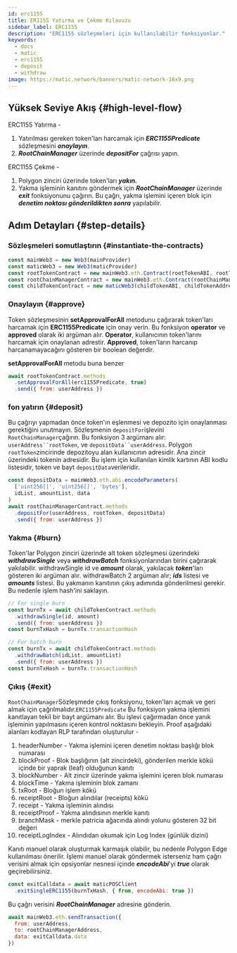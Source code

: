 ```yaml
---
id: erc1155
title: ER1155 Yatırma ve Çekme Kılavuzu
sidebar_label: ERC1155
description: "ERC1155 sözleşmeleri için kullanılabilir fonksiyonlar."
keywords:
  - docs
  - matic
  - erc1155
  - deposit
  - withdraw
image: https://matic.network/banners/matic-network-16x9.png
---
```


## Yüksek Seviye Akış {#high-level-flow}

ERC1155 Yatırma -

1. Yatırılması gereken token'ları harcamak için **_ERC1155Predicate_** sözleşmesini **_onaylayın_**.
2. **_RootChainManager_** üzerinde **_depositFor_** çağrısı yapın.

ERC1155 Çekme -

1. Polygon zinciri üzerinde token'ları **_yakın._**
2. Yakma işleminin kanıtını göndermek için **_RootChainManager_** üzerinde **_exit_** fonksiyonunu çağırın. Bu çağrı, yakma işlemini içeren blok için **_denetim noktası gönderildikten sonra_** yapılabilir.

## Adım Detayları {#step-details}

### Sözleşmeleri somutlaştırın {#instantiate-the-contracts}
```js
const mainWeb3 = new Web3(mainProvider)
const maticWeb3 = new Web3(maticProvider)
const rootTokenContract = new mainWeb3.eth.Contract(rootTokenABI, rootTokenAddress)
const rootChainManagerContract = new mainWeb3.eth.Contract(rootChainManagerABI, rootChainManagerAddress)
const childTokenContract = new maticWeb3(childTokenABI, childTokenAddress)
```

### Onaylayın {#approve}
Token sözleşmesinin **setApprovalForAll** metodunu çağırarak token'ları harcamak için **ERC1155Predicate** için onay verin. Bu fonksiyon **operator** ve **approved** olarak iki argüman alır. **Operator**, kullanıcının token'larını harcamak için onaylanan adrestir. **Approved**, token'ların harcanıp harcanamayacağını gösteren bir boolean değerdir.

**setApprovalForAll** metodu buna benzer
```js
await rootTokenContract.methods
  .setApprovalForAll(erc1155Predicate, true)
  .send({ from: userAddress })
```

### fon yatırın {#deposit}
Bu çağrıyı yapmadan önce token'ın eşlenmesi ve depozito için onaylanması gerektiğini unutmayın.   Sözleşmenin `depositFor`işlevini `RootChainManager`çağırın. Bu fonksiyon 3 argümanı alır: `userAddress``rootToken`, ve `depositData``userAddress`. Polygon `rootToken`zincirinde depozitoyu alan kullanıcının adresidir. Ana zincir üzerindeki tokenin adresidir. Bu işlem için kullanılan kimlik kartının ABI kodlu listesidir, token ve bayt `depositData`verileridir.
```js
const depositData = mainWeb3.eth.abi.encodeParameters(
  ['uint256[]', 'uint256[]', 'bytes'],
  idList, amountList, data
)
await rootChainManagerContract.methods
  .depositFor(userAddress, rootToken, depositData)
  .send({ from: userAddress })
```

### Yakma {#burn}
Token'lar Polygon zinciri üzerinde alt token sözleşmesi üzerindeki **_withdrawSingle_** veya **_withdrawBatch_** fonksiyonlarından birini çağırarak yakılabilir. withdrawSingle id ve **_amount_** olarak, yakılacak **_token_**'ları gösteren iki argüman alır. withdrawBatch 2 argüman alır; **_ids_** listesi ve **_amounts_** listesi. Bu yakmanın kanıtının çıkış adımında gönderilmesi gerekir. Bu nedenle işlem hash'ini saklayın.
```js
// For single burn
const burnTx = await childTokenContract.methods
  .withdrawSingle(id, amount)
  .send({ from: userAddress })
const burnTxHash = burnTx.transactionHash
```
```js
// For batch burn
const burnTx = await childTokenContract.methods
  .withdrawBatch(idList, amountList)
  .send({ from: userAddress })
const burnTxHash = burnTx.transactionHash
```

### Çıkış {#exit}
`RootChainManager`Sözleşmede çıkış fonksiyonu, token'ları açmak ve geri almak için çağrılmalıdır.`ERC1155Predicate` Bu fonksiyon yakma işlemini kanıtlayan tekil bir bayt argümanı alır. Bu işlevi çağırmadan önce yanık işleminin yapılmasını içeren kontrol noktasını bekleyin. Proof aşağıdaki alanları kodlayan RLP tarafından oluşturulur -

1. headerNumber - Yakma işlemini içeren denetim noktası başlığı blok numarası
2. blockProof - Blok başlığının (alt zincirdeki), gönderilen merkle kökü içinde bir yaprak (leaf) olduğunun kanıtı
3. blockNumber - Alt zincir üzerinde yakma işlemini içeren blok numarası
4. blockTime - Yakma işleminin blok zamanı
5. txRoot - Bloğun işlem kökü
6. receiptRoot - Bloğun alındılar (receipts) kökü
7. receipt - Yakma işleminin alındısı
8. receiptProof - Yakma alındısının merkle kanıtı
9. branchMask - merkle patricia ağacında alındı yolunu gösteren 32 bit değeri
10. receiptLogIndex - Alındıdan okumak için Log Index (günlük dizini)

Kanıtı manuel olarak oluşturmak karmaşık olabilir, bu nedenle Polygon Edge kullanılması önerilir. İşlemi manuel olarak göndermek isterseniz ham çağrı verisini almak için opsiyonlar nesnesi içinde **_encodeAbi_**'yi **_true_** olarak geçirebilirsiniz.

```js
const exitCalldata = await maticPOSClient
  .exitSingleERC1155(burnTxHash, { from, encodeAbi: true })
```

Bu çağrı verisini **_RootChainManager_** adresine gönderin.
```js
await mainWeb3.eth.sendTransaction({
  from: userAddress,
  to: rootChainManagerAddress,
  data: exitCalldata.data
})
```
